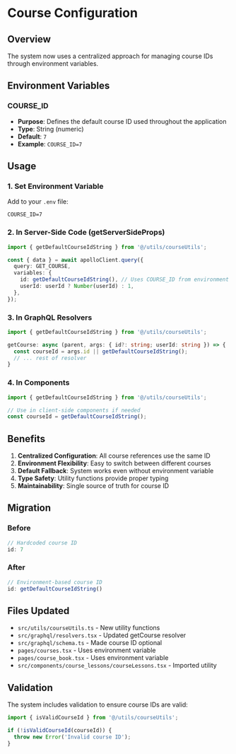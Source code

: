 # Course Configuration

## Overview
The system now uses a centralized approach for managing course IDs through environment variables.

## Environment Variables

### COURSE_ID
- **Purpose**: Defines the default course ID used throughout the application
- **Type**: String (numeric)
- **Default**: `7`
- **Example**: `COURSE_ID=7`

## Usage

### 1. Set Environment Variable
Add to your `.env` file:
```env
COURSE_ID=7
```

### 2. In Server-Side Code (getServerSideProps)
```typescript
import { getDefaultCourseIdString } from '@/utils/courseUtils';

const { data } = await apolloClient.query({
  query: GET_COURSE,
  variables: {
    id: getDefaultCourseIdString(), // Uses COURSE_ID from environment
    userId: userId ? Number(userId) : 1,
  },
});
```

### 3. In GraphQL Resolvers
```typescript
import { getDefaultCourseIdString } from '@/utils/courseUtils';

getCourse: async (parent, args: { id?: string; userId: string }) => {
  const courseId = args.id || getDefaultCourseIdString();
  // ... rest of resolver
}
```

### 4. In Components
```typescript
import { getDefaultCourseIdString } from '@/utils/courseUtils';

// Use in client-side components if needed
const courseId = getDefaultCourseIdString();
```

## Benefits

1. **Centralized Configuration**: All course references use the same ID
2. **Environment Flexibility**: Easy to switch between different courses
3. **Default Fallback**: System works even without environment variable
4. **Type Safety**: Utility functions provide proper typing
5. **Maintainability**: Single source of truth for course ID

## Migration

### Before
```typescript
// Hardcoded course ID
id: 7
```

### After
```typescript
// Environment-based course ID
id: getDefaultCourseIdString()
```

## Files Updated

- `src/utils/courseUtils.ts` - New utility functions
- `src/graphql/resolvers.tsx` - Updated getCourse resolver
- `src/graphql/schema.ts` - Made course ID optional
- `pages/courses.tsx` - Uses environment variable
- `pages/course_book.tsx` - Uses environment variable
- `src/components/course_lessons/courseLessons.tsx` - Imported utility

## Validation

The system includes validation to ensure course IDs are valid:
```typescript
import { isValidCourseId } from '@/utils/courseUtils';

if (!isValidCourseId(courseId)) {
  throw new Error('Invalid course ID');
}
``` 